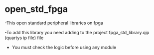 # open_std_fpga
-This open standard peripheral libraries on fpga


-To add this library you need adding to the project fpga_std_library.qip (quartys ip file) file


- You must check the logic before using any module

